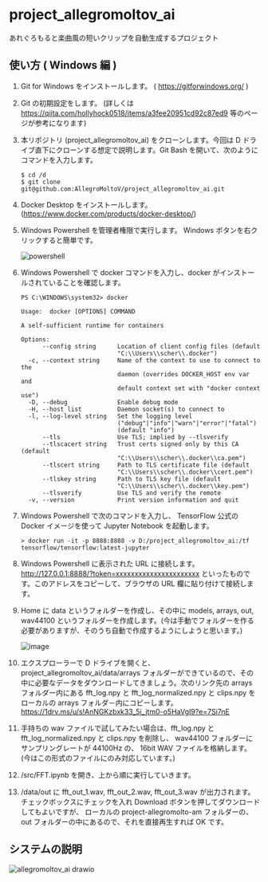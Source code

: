 # project_allegromoltov_ai
あれぐろもると楽曲風の短いクリップを自動生成するプロジェクト

## 使い方 ( Windows 編 )

1. Git for Windows をインストールします。 ( https://gitforwindows.org/ )
1. Git の初期設定をします。 (詳しくは https://qiita.com/hollyhock0518/items/a3fee20951cd92c87ed9 等のページが参考になります)
1. 本リポジトリ (project_allegromoltov_ai) をクローンします。今回は D ドライブ直下にクローンする想定で説明します。Git Bash を開いて、次のようにコマンドを入力します。 

      ```
      $ cd /d
      $ git clone git@github.com:AllegroMoltoV/project_allegromoltov_ai.git
      ```
  
1. Docker Desktop をインストールします。 (https://www.docker.com/products/docker-desktop/)
1. Windows Powershell を管理者権限で実行します。 Windows ボタンを右クリックすると簡単です。

      ![powershell](https://user-images.githubusercontent.com/77569633/220794460-fb77715e-2f6f-4920-86fe-672723ce9ff9.png)

1. Windows Powershell で docker コマンドを入力し、docker がインストールされていることを確認します。

      ```
      PS C:\WINDOWS\system32> docker
      
      Usage:  docker [OPTIONS] COMMAND
      
      A self-sufficient runtime for containers
      
      Options:
            --config string      Location of client config files (default
                                 "C:\\Users\\scher\\.docker")
        -c, --context string     Name of the context to use to connect to the
                                 daemon (overrides DOCKER_HOST env var and
                                 default context set with "docker context use")
        -D, --debug              Enable debug mode
        -H, --host list          Daemon socket(s) to connect to
        -l, --log-level string   Set the logging level
                                 ("debug"|"info"|"warn"|"error"|"fatal")
                                 (default "info")
            --tls                Use TLS; implied by --tlsverify
            --tlscacert string   Trust certs signed only by this CA (default
                                 "C:\\Users\\scher\\.docker\\ca.pem")
            --tlscert string     Path to TLS certificate file (default
                                 "C:\\Users\\scher\\.docker\\cert.pem")
            --tlskey string      Path to TLS key file (default
                                 "C:\\Users\\scher\\.docker\\key.pem")
            --tlsverify          Use TLS and verify the remote
        -v, --version            Print version information and quit
      ```

1. Windows Powershell で次のコマンドを入力し、 TensorFlow 公式の Docker イメージを使って Jupyter Notebook を起動します。 

      ```
      > docker run -it -p 8888:8888 -v D:/project_allegromoltov_ai:/tf tensorflow/tensorflow:latest-jupyter
      ```
      
1. Windows Powershell に表示された URL に接続します。 http://127.0.0.1:8888/?token=xxxxxxxxxxxxxxxxxxxxxx といったものです。このアドレスをコピーして、ブラウザの URL 欄に貼り付けて接続します。
1. Home に data というフォルダーを作成し、その中に models, arrays, out, wav44100 というフォルダーを作成します。(今は手動でフォルダーを作る必要がありますが、そのうち自動で作成するようにしようと思います。)

      ![image](https://user-images.githubusercontent.com/77569633/220796386-99439722-efd2-4673-ae88-98e9d7c53db2.png)
      
1. エクスプローラーで D ドライブを開くと、 project_allegromoltov_ai/data/arrays フォルダーができているので、その中に必要なデータをダウンロードしてきましょう。次のリンク先の arrays フォルダー内にある fft_log.npy と fft_log_normalized.npy と clips.npy をローカルの arrays フォルダ－内にコピーします。 https://1drv.ms/u/s!AnNGKzbxk33_5i_jtm0-o5HaVgI9?e=7Si7nE
1. 手持ちの wav ファイルで試してみたい場合は、fft_log.npy と fft_log_normalized.npy と clips.npy を削除し、 wav44100 フォルダーに サンプリングレートが 44100Hz の、 16bit WAV ファイルを格納します。(今はこの形式のファイルにのみ対応しています。)
1. /src/FFT.ipynb を開き、上から順に実行していきます。
1. /data/out に fft_out_1.wav, fft_out_2.wav, fft_out_3.wav が出力されます。チェックボックスにチェックを入れ Download ボタンを押してダウンロードしてもよいですが、 ローカルの project-allegromolto-am フォルダーの、 out フォルダーの中にあるので、それを直接再生すれば OK です。

## システムの説明

![allegromoltov_ai drawio](https://user-images.githubusercontent.com/77569633/220806371-b967c477-90f8-40b5-9d50-4f3fc8f723e0.png)
